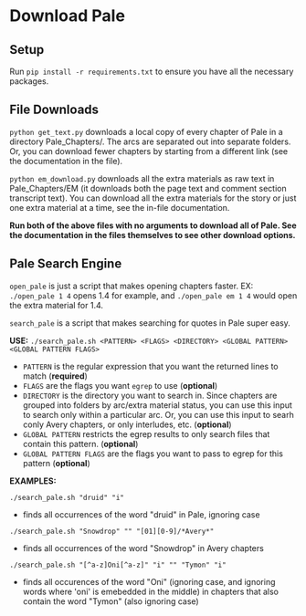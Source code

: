 # Download Pale
## Setup
Run `pip install -r requirements.txt` to ensure you have all the necessary packages. 

## File Downloads

`python get_text.py` downloads a local copy of every chapter of Pale in a directory Pale_Chapters/. The arcs are separated out into separate folders. Or, you can download fewer chapters by starting from a different link (see the documentation in the file).

`python em_download.py` downloads all the extra materials as raw text in Pale_Chapters/EM (it downloads both the page text and comment section transcript text). You can download all the extra materials for the story or just one extra material at a time, see the in-file documentation.  

**Run both of the above files with no arguments to download all of Pale. See the documentation in the files themselves to see other download options.**

## Pale Search Engine
`open_pale` is just a script that makes opening chapters faster. EX: `./open_pale 1 4` opens 1.4 for example, and `./open_pale em 1 4` would open the extra material for 1.4. 

`search_pale` is a script that makes searching for quotes in Pale super easy.

**USE:** `./search_pale.sh <PATTERN> <FLAGS> <DIRECTORY> <GLOBAL PATTERN> <GLOBAL PATTERN FLAGS>`
- `PATTERN` is the regular expression that you want the returned lines to match (**required**)
- `FLAGS` are the flags you want `egrep` to use (**optional**)
- `DIRECTORY` is the directory you want to search in. Since chapters are grouped into folders by arc/extra material status, you can use this input to search only within a particular arc. Or, you can use this input to searh conly Avery chapters, or only interludes, etc. (**optional**)
- `GLOBAL PATTERN` restricts the egrep results to only search files that contain this pattern. (**optional**)
- `GLOBAL PATTERN FLAGS` are the flags you want to pass to egrep for this pattern (**optional**)

**EXAMPLES:**

`./search_pale.sh "druid" "i"`
- finds all occurrences of the word "druid" in Pale, ignoring case 

`./search_pale.sh "Snowdrop" "" "[01][0-9]/*Avery*"`
- finds all occurrences of the word "Snowdrop" in Avery chapters 

`./search_pale.sh "[^a-z]Oni[^a-z]" "i" "" "Tymon" "i"`
- finds all occurences of the word "Oni" (ignoring case, and ignoring words where 'oni' is emebedded in the middle) in chapters that also contain the word "Tymon" (also ignoring case)
